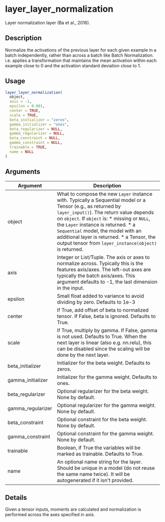 # layer_layer_normalization


Layer normalization layer (Ba et al., 2016).




## Description

Normalize the activations of the previous layer for each given example in a
batch independently, rather than across a batch like Batch Normalization. i.e.
applies a transformation that maintains the mean activation within each example
close to 0 and the activation standard deviation close to 1.





## Usage
```r
layer_layer_normalization(
  object,
  axis = -1,
  epsilon = 0.001,
  center = TRUE,
  scale = TRUE,
  beta_initializer = "zeros",
  gamma_initializer = "ones",
  beta_regularizer = NULL,
  gamma_regularizer = NULL,
  beta_constraint = NULL,
  gamma_constraint = NULL,
  trainable = TRUE,
  name = NULL
)
```




## Arguments


Argument      |Description
------------- |----------------
object | What to compose the new ``Layer`` instance with. Typically a Sequential model or a Tensor (e.g., as returned by ``layer_input()``). The return value depends on ``object``. If ``object`` is:   *  missing or `NULL`, the `Layer` instance is returned.  *  a `Sequential` model, the model with an additional layer is returned.  *  a Tensor, the output tensor from `layer_instance(object)` is returned.
axis | Integer or List/Tuple. The axis or axes to normalize across. Typically this is the features axis/axes. The left-out axes are typically the batch axis/axes. This argument defaults to -1, the last dimension in the input.
epsilon | Small float added to variance to avoid dividing by zero. Defaults to 1e-3
center | If True, add offset of beta to normalized tensor. If False, beta is ignored. Defaults to True.
scale | If True, multiply by gamma. If False, gamma is not used. Defaults to True. When the next layer is linear (also e.g. nn.relu), this can be disabled since the scaling will be done by the next layer.
beta_initializer | Initializer for the beta weight. Defaults to zeros.
gamma_initializer | Initializer for the gamma weight. Defaults to ones.
beta_regularizer | Optional regularizer for the beta weight. None by default.
gamma_regularizer | Optional regularizer for the gamma weight. None by default.
beta_constraint | Optional constraint for the beta weight. None by default.
gamma_constraint | Optional constraint for the gamma weight. None by default.
trainable | Boolean, if True the variables will be marked as trainable. Defaults to True.
name | An optional name string for the layer. Should be unique in a model (do not reuse the same name twice). It will be autogenerated if it isn't provided.




## Details

Given a tensor inputs, moments are calculated and normalization is performed
across the axes specified in axis.






